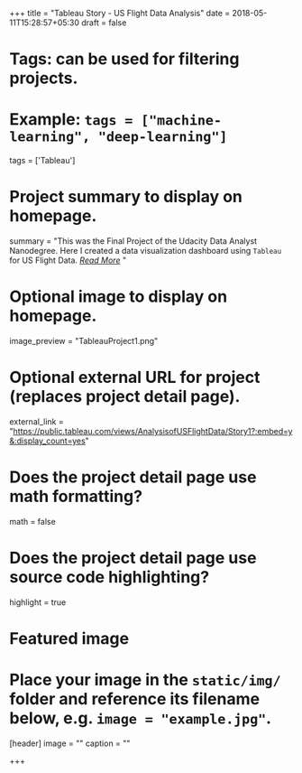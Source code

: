 +++
title = "Tableau Story - US Flight Data Analysis"
date = 2018-05-11T15:28:57+05:30
draft = false

# Tags: can be used for filtering projects.
# Example: `tags = ["machine-learning", "deep-learning"]`
tags = ['Tableau']

# Project summary to display on homepage.
summary = "This was the Final Project of the Udacity Data Analyst Nanodegree. Here I created a data visualization dashboard using `Tableau` for US Flight Data. [*Read More*](https://github.com/diliprk/DataAnalytics-Nanodegree/tree/master/Project%208%20-%20Create%20a%20Tableau%20Story) "

# Optional image to display on homepage.
image_preview = "TableauProject1.png"

# Optional external URL for project (replaces project detail page).
external_link = "https://public.tableau.com/views/AnalysisofUSFlightData/Story1?:embed=y&:display_count=yes"

# Does the project detail page use math formatting?
math = false

# Does the project detail page use source code highlighting?
highlight = true

# Featured image
# Place your image in the `static/img/` folder and reference its filename below, e.g. `image = "example.jpg"`.
[header]
image = ""
caption = ""

+++
